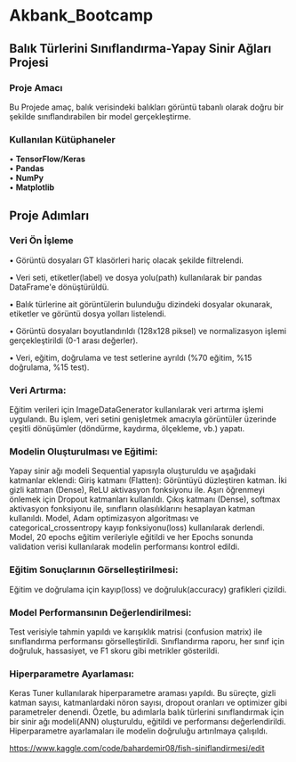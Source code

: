 # Akbank_Bootcamp

## Balık Türlerini Sınıflandırma-Yapay Sinir Ağları Projesi

### Proje Amacı
Bu Projede amaç, balık verisindeki balıkları görüntü tabanlı olarak doğru bir şekilde sınıflandırabilen bir model gerçekleştirme.

### Kullanılan Kütüphaneler
• **TensorFlow/Keras**  
• **Pandas**  
• **NumPy**  
• **Matplotlib**

## Proje Adımları
### Veri Ön İşleme
  • Görüntü dosyaları GT klasörleri hariç olacak şekilde filtrelendi.  
  
  • Veri seti, etiketler(label) ve dosya yolu(path) kullanılarak bir pandas DataFrame'e dönüştürüldü.    
  
  • Balık türlerine ait görüntülerin bulunduğu dizindeki dosyalar okunarak, etiketler ve görüntü dosya yolları listelendi.  
  
  • Görüntü dosyaları boyutlandırıldı (128x128 piksel) ve normalizasyon işlemi gerçekleştirildi (0-1 arası değerler).  
  
  • Veri, eğitim, doğrulama ve test setlerine ayrıldı (%70 eğitim, %15 doğrulama, %15 test).  
  

### Veri Artırma:
Eğitim verileri için ImageDataGenerator kullanılarak veri artırma işlemi uygulandı. Bu işlem, veri setini genişletmek amacıyla görüntüler üzerinde çeşitli dönüşümler (döndürme, kaydırma, ölçekleme, vb.) yapatı.

### **Modelin Oluşturulması ve Eğitimi:**

Yapay sinir ağı modeli Sequential yapısıyla oluşturuldu ve aşağıdaki katmanlar eklendi:
Giriş katmanı (Flatten): Görüntüyü düzleştiren katman.
İki gizli katman (Dense), ReLU aktivasyon fonksiyonu ile. Aşırı öğrenmeyi önlemek için Dropout katmanları kullanıldı.
Çıkış katmanı (Dense), softmax aktivasyon fonksiyonu ile, sınıfların olasılıklarını hesaplayan katman kullanıldı.
Model, Adam optimizasyon algoritması ve categorical_crossentropy kayıp fonksiyonu(loss) kullanılarak derlendi.
Model, 20 epochs eğitim verileriyle eğitildi ve her Epochs sonunda validation verisi kullanılarak modelin performansı kontrol edildi.

### **Eğitim Sonuçlarının Görselleştirilmesi:**
Eğitim ve doğrulama için kayıp(loss) ve doğruluk(accuracy) grafikleri çizildi.

### **Model Performansının Değerlendirilmesi:**
Test verisiyle tahmin yapıldı ve karışıklık matrisi (confusion matrix) ile sınıflandırma performansı görselleştirildi.
Sınıflandırma raporu, her sınıf için doğruluk, hassasiyet, ve F1 skoru gibi metrikler gösterildi.

### **Hiperparametre Ayarlaması:**
Keras Tuner kullanılarak hiperparametre araması yapıldı. Bu süreçte, gizli katman sayısı, katmanlardaki nöron sayısı, dropout oranları ve optimizer gibi parametreler denendi.
Özetle, bu adımlarla balık türlerini sınıflandırmak için bir sinir ağı modeli(ANN) oluşturuldu, eğitildi ve performansı değerlendirildi. Hiperparametre ayarlamaları ile modelin doğruluğu artırılmaya çalışıldı.

https://www.kaggle.com/code/bahardemir08/fish-siniflandirmesi/edit
